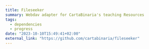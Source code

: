 ```yaml
---
title: Fileseeker
summary: Webdav adapter for CartaBinaria's teaching Resources
tags:
  - dependencies
  - progress
date: "2023-10-10T15:49:41+02:00"
external_link: "https://github.com/cartabinaria/fileseeker"
---
```

